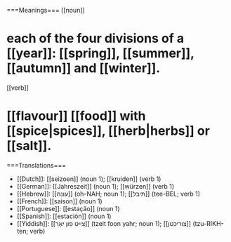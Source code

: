 ===Meanings===
[[noun]]
# each of the four divisions of a [[year]]: [[spring]], [[summer]], [[autumn]] and [[winter]].

[[verb]]
# [[flavour]] [[food]] with [[spice|spices]], [[herb|herbs]] or [[salt]].

===Translations===
* [[Dutch]]: [[seizoen]] (noun 1); [[kruiden]] (verb 1)
* [[German]]: [[Jahreszeit]] (noun 1); [[würzen]] (verb 1)
* [[Hebrew]]: [[עונה]] (oh-NAH; noun 1);  [[תיבל]] (tee-BEL; verb 1)
* [[French]]: [[saison]] (noun 1)
* [[Portuguese]]: [[estação]] (noun 1)
* [[Spanish]]: [[estación]] (noun 1)
* [[Yiddish]]: [[צײַט פון יאָר]] (tzeit foon yahr; noun 1); [[צוריכטן]] (tzu-RIKH-ten; verb)